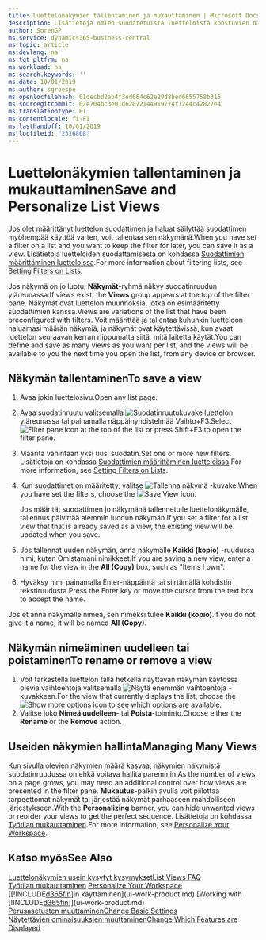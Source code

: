 ```yaml
---
title: Luettelonäkymien tallentaminen ja mukauttaminen | Microsoft Docs
description: Lisätietoja omien suodatetuista luetteloista koostuvien näkymien muodostamisesta.
author: SorenGP
ms.service: dynamics365-business-central
ms.topic: article
ms.devlang: na
ms.tgt_pltfrm: na
ms.workload: na
ms.search.keywords: ''
ms.date: 10/01/2019
ms.author: sgroespe
ms.openlocfilehash: 01decbd2ab4f3ed664c62e29d8bed6655758b315
ms.sourcegitcommit: 02e704bc3e01d62072144919774f1244c42827e4
ms.translationtype: HT
ms.contentlocale: fi-FI
ms.lasthandoff: 10/01/2019
ms.locfileid: "2316808"
---
```

# <a name="save-and-personalize-list-views"></a><span data-ttu-id="3f05d-103">Luettelonäkymien tallentaminen ja mukauttaminen</span><span class="sxs-lookup"><span data-stu-id="3f05d-103">Save and Personalize List Views</span></span>
<span data-ttu-id="3f05d-104">Jos olet määrittänyt luettelon suodattimen ja haluat säilyttää suodattimen myöhempää käyttöä varten, voit tallentaa sen näkymänä.</span><span class="sxs-lookup"><span data-stu-id="3f05d-104">When you have set a filter on a list and you want to keep the filter for later, you can save it as a view.</span></span> <span data-ttu-id="3f05d-105">Lisätietoja luetteloiden suodattamisesta on kohdassa [Suodattimien määrittäminen luetteloissa](ui-enter-criteria-filters.md#setting-filters-on-lists).</span><span class="sxs-lookup"><span data-stu-id="3f05d-105">For more information about filtering lists, see [Setting Filters on Lists](ui-enter-criteria-filters.md#setting-filters-on-lists).</span></span>

<span data-ttu-id="3f05d-106">Jos näkymä on jo luotu, **Näkymät**-ryhmä näkyy suodatinruudun yläreunassa.</span><span class="sxs-lookup"><span data-stu-id="3f05d-106">If views exist, the **Views** group appears at the top of the filter pane.</span></span> <span data-ttu-id="3f05d-107">Näkymät ovat luettelon muunnoksia, jotka on esimääritetty suodattimien kanssa.</span><span class="sxs-lookup"><span data-stu-id="3f05d-107">Views are variations of the list that have been preconfigured with filters.</span></span> <span data-ttu-id="3f05d-108">Voit määrittää ja tallentaa kuhunkin luetteloon haluamasi määrän näkymiä, ja näkymät ovat käytettävissä, kun avaat luettelon seuraavan kerran riippumatta siitä, mitä laitetta käytät.</span><span class="sxs-lookup"><span data-stu-id="3f05d-108">You can define and save as many views as you want per list, and the views will be available to you the next time you open the list, from any device or browser.</span></span>

## <a name="to-save-a-view"></a><span data-ttu-id="3f05d-109">Näkymän tallentaminen</span><span class="sxs-lookup"><span data-stu-id="3f05d-109">To save a view</span></span>
1. <span data-ttu-id="3f05d-110">Avaa jokin luettelosivu.</span><span class="sxs-lookup"><span data-stu-id="3f05d-110">Open any list page.</span></span>
2. <span data-ttu-id="3f05d-111">Avaa suodatinruutu valitsemalla ![Suodatinruutukuvake](media/open-filter-pane-icon.png "Suodatinruutukuvake") luettelon yläreunassa tai painamalla näppäinyhdistelmää Vaihto+F3.</span><span class="sxs-lookup"><span data-stu-id="3f05d-111">Select ![Filter pane icon](media/open-filter-pane-icon.png "Filter pane icon") at the top of the list or press Shift+F3 to open the filter pane.</span></span>
3. <span data-ttu-id="3f05d-112">Määritä vähintään yksi uusi suodatin.</span><span class="sxs-lookup"><span data-stu-id="3f05d-112">Set one or more new filters.</span></span> <span data-ttu-id="3f05d-113">Lisätietoja on kohdassa [Suodattimien määrittäminen luetteloissa](ui-enter-criteria-filters.md#setting-filters-on-lists).</span><span class="sxs-lookup"><span data-stu-id="3f05d-113">For more information, see [Setting Filters on Lists](ui-enter-criteria-filters.md#setting-filters-on-lists).</span></span>
4. <span data-ttu-id="3f05d-114">Kun suodattimet on määritetty, valitse ![Tallenna näkymä](media/save_view_icon.png "Tallenna näkymä") -kuvake.</span><span class="sxs-lookup"><span data-stu-id="3f05d-114">When you have set the filters, choose the ![Save View](media/save_view_icon.png "Save View") icon.</span></span>

    <span data-ttu-id="3f05d-115">Jos määrität suodattimen jo näkymänä tallennetulle luettelonäkymälle, tallennus päivittää aiemmin luodun näkymän.</span><span class="sxs-lookup"><span data-stu-id="3f05d-115">If you set a filter for a list view that that is already saved as a view, the existing view will be updated when you save.</span></span>
5. <span data-ttu-id="3f05d-116">Jos tallennat uuden näkymän, anna näkymälle **Kaikki (kopio)** -ruudussa nimi, kuten Omistamani nimikkeet.</span><span class="sxs-lookup"><span data-stu-id="3f05d-116">If you are saving a new view, enter a name for the view in the **All (Copy)** box, such as "Items I own".</span></span>
6. <span data-ttu-id="3f05d-117">Hyväksy nimi painamalla Enter-näppäintä tai siirtämällä kohdistin tekstiruudusta.</span><span class="sxs-lookup"><span data-stu-id="3f05d-117">Press the Enter key or move the cursor from the text box to accept the name.</span></span>

<span data-ttu-id="3f05d-118">Jos et anna näkymälle nimeä, sen nimeksi tulee **Kaikki (kopio)**.</span><span class="sxs-lookup"><span data-stu-id="3f05d-118">If you do not give it a name, it will be named **All (Copy)**.</span></span>

## <a name="to-rename-or-remove-a-view"></a><span data-ttu-id="3f05d-119">Näkymän nimeäminen uudelleen tai poistaminen</span><span class="sxs-lookup"><span data-stu-id="3f05d-119">To rename or remove a view</span></span>
1. <span data-ttu-id="3f05d-120">Voit tarkastella luettelon tällä hetkellä näyttävän näkymän käytössä olevia vaihtoehtoja valitsemalla ![Näytä enemmän vaihtoehtoja](media/show-more-options-icon.png "Näytä enemmän vaihtoehtoja") -kuvakkeen.</span><span class="sxs-lookup"><span data-stu-id="3f05d-120">For the view that currently displays the list, choose the ![Show more options](media/show-more-options-icon.png "Show more options") icon to see which options are available.</span></span>
2. <span data-ttu-id="3f05d-121">Valitse joko **Nimeä uudelleen**- tai **Poista**-toiminto.</span><span class="sxs-lookup"><span data-stu-id="3f05d-121">Choose either the **Rename** or the **Remove** action.</span></span>

## <a name="managing-many-views"></a><span data-ttu-id="3f05d-122">Useiden näkymien hallinta</span><span class="sxs-lookup"><span data-stu-id="3f05d-122">Managing Many Views</span></span>
<span data-ttu-id="3f05d-123">Kun sivulla olevien näkymien määrä kasvaa, näkymien näkymistä suodatinruudussa on ehkä voitava hallita paremmin.</span><span class="sxs-lookup"><span data-stu-id="3f05d-123">As the number of views on a page grows, you may need an additional control over how views are presented in the filter pane.</span></span> <span data-ttu-id="3f05d-124">**Mukautus**-palkin avulla voit piilottaa tarpeettomat näkymät tai järjestää näkymät parhaaseen mahdolliseen järjestykseen.</span><span class="sxs-lookup"><span data-stu-id="3f05d-124">With the **Personalizing** banner, you can hide unwanted views or reorder your views to get the perfect sequence.</span></span> <span data-ttu-id="3f05d-125">Lisätietoja on kohdassa [Työtilan mukauttaminen](ui-personalization-user.md).</span><span class="sxs-lookup"><span data-stu-id="3f05d-125">For more information, see [Personalize Your Workspace](ui-personalization-user.md).</span></span>

## <a name="see-also"></a><span data-ttu-id="3f05d-126">Katso myös</span><span class="sxs-lookup"><span data-stu-id="3f05d-126">See Also</span></span>
[<span data-ttu-id="3f05d-127">Luettelonäkymien usein kysytyt kysymykset</span><span class="sxs-lookup"><span data-stu-id="3f05d-127">List Views FAQ</span></span>](ui-views-faq.md)  
<span data-ttu-id="3f05d-128">[Työtilan mukauttaminen](ui-personalization-user.md)  </span><span class="sxs-lookup"><span data-stu-id="3f05d-128">[Personalize Your Workspace](ui-personalization-user.md)  </span></span>  
<span data-ttu-id="3f05d-129">[[!INCLUDE[d365fin](includes/d365fin_md.md)]in käyttäminen](ui-work-product.md)  </span><span class="sxs-lookup"><span data-stu-id="3f05d-129">[Working with [!INCLUDE[d365fin](includes/d365fin_md.md)]](ui-work-product.md)  </span></span>  
[<span data-ttu-id="3f05d-130">Perusasetusten muuttaminen</span><span class="sxs-lookup"><span data-stu-id="3f05d-130">Change Basic Settings</span></span>](ui-change-basic-settings.md)  
[<span data-ttu-id="3f05d-131">Näytettävien ominaisuuksien muuttaminen</span><span class="sxs-lookup"><span data-stu-id="3f05d-131">Change Which Features are Displayed</span></span>](ui-experiences.md)  
